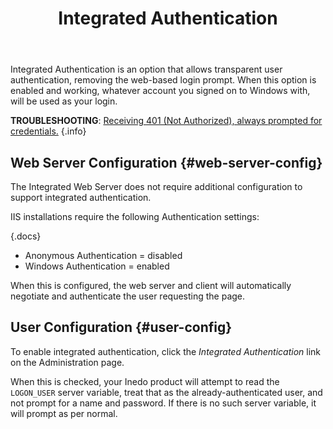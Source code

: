 ﻿---
title: Integrated Authentication
sequence: 20
keywords: ldap,active-directory
---

Integrated Authentication is an option that allows transparent user authentication, removing the web-based login prompt. When this option is enabled and working, whatever account you signed on to Windows with, will be used as your login.

**TROUBLESHOOTING**: [Receiving 401 (Not Authorized), always prompted for credentials.](/support/documentation/various/ldap/troubleshooting#authentication-not-working) {.info}

## Web Server Configuration {#web-server-config}

The Integrated Web Server does not require additional configuration to support integrated authentication.

IIS installations require the following Authentication settings:

{.docs}
- Anonymous Authentication = disabled
- Windows Authentication = enabled

When this is configured, the web server and client will automatically negotiate and authenticate the user requesting the page.

## User Configuration {#user-config}

To enable integrated authentication, click the *Integrated Authentication* link on the Administration page.

When this is checked, your Inedo product will attempt to read the `LOGON_USER` server variable, treat that as the already-authenticated user, and not prompt for a name and password. If there is no such server variable, it will prompt as per normal.
